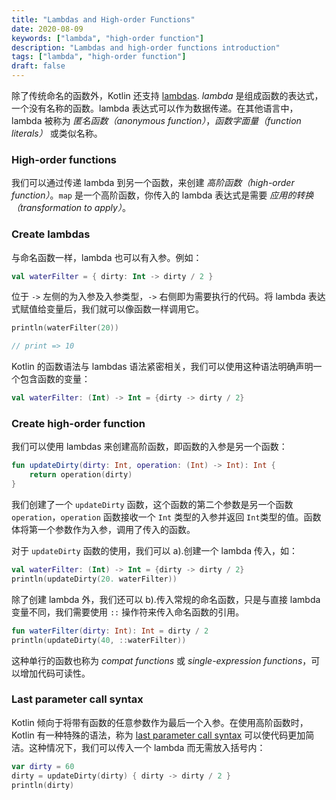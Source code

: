 ```yaml
---
title: "Lambdas and High-order Functions"
date: 2020-08-09
keywords: ["lambda", "high-order function"]
description: "Lambdas and high-order functions introduction"
tags: ["lambda", "high-order function"]
draft: false
--- 
```


除了传统命名的函数外，Kotlin 还支持 [lambdas][la]. *lambda* 是组成函数的表达式，一个没有名称的函数。lambda 表达式可以作为数据传递。在其他语言中，lambda 被称为 *匿名函数（anonymous function）*，*函数字面量（function literals）* 或类似名称。

<!--more-->

### High-order functions

我们可以通过传递 lambda 到另一个函数，来创建 *高阶函数（high-order function）*。`map` 是一个高阶函数，你传入的 lambda 表达式是需要 *应用的转换（transformation to apply）*。

### Create lambdas

与命名函数一样，lambda 也可以有入参。例如：

``` kotlin
val waterFilter = { dirty: Int -> dirty / 2 }
```

位于 `->` 左侧的为入参及入参类型，`->` 右侧即为需要执行的代码。将 lambda 表达式赋值给变量后，我们就可以像函数一样调用它。

``` kotlin
println(waterFilter(20))

// print => 10
```

Kotlin 的函数语法与 lambdas 语法紧密相关，我们可以使用这种语法明确声明一个包含函数的变量：

``` kotlin
val waterFilter: (Int) -> Int = {dirty -> dirty / 2}
```

### Create high-order function

我们可以使用 lambdas 来创建高阶函数，即函数的入参是另一个函数：

``` kotlin
fun updateDirty(dirty: Int, operation: (Int) -> Int): Int {
    return operation(dirty)
}
```

我们创建了一个 `updateDirty` 函数，这个函数的第二个参数是另一个函数 `operation`，`operation` 函数接收一个 `Int` 类型的入参并返回 `Int`类型的值。函数体将第一个参数作为入参，调用了传入的函数。

对于 `updateDirty` 函数的使用，我们可以 a).创建一个 lambda 传入，如：

``` kotlin
val waterFilter: (Int) -> Int = {dirty -> dirty / 2}
println(updateDirty(20. waterFilter))
```

除了创建 lambda 外，我们还可以 b).传入常规的命名函数，只是与直接 lambda 变量不同，我们需要使用 `::` 操作符来传入命名函数的引用。

``` kotlin
fun waterFilter(dirty: Int): Int = dirty / 2
println(updateDirty(40, ::waterFilter))
```

这种单行的函数也称为 *compat functions* 或 *single-expression functions*，可以增加代码可读性。

### Last parameter call syntax

Kotlin 倾向于将带有函数的任意参数作为最后一个入参。在使用高阶函数时，Kotlin 有一种特殊的语法，称为 [last parameter call syntax][lpcs] 可以使代码更加简洁。这种情况下，我们可以传入一个 lambda 而无需放入括号内：

``` kotlin
var dirty = 60
dirty = updateDirty(dirty) { dirty -> dirty / 2 }
println(dirty)
```

[la]:https://kotlinlang.org/docs/reference/lambdas.html
[cl]:https://codelabs.developers.google.com/codelabs/kotlin-bootcamp-functions/#6
[lpcs]:https://kotlinlang.org/docs/reference/lambdas.html#passing-a-lambda-to-the-last-parameter
